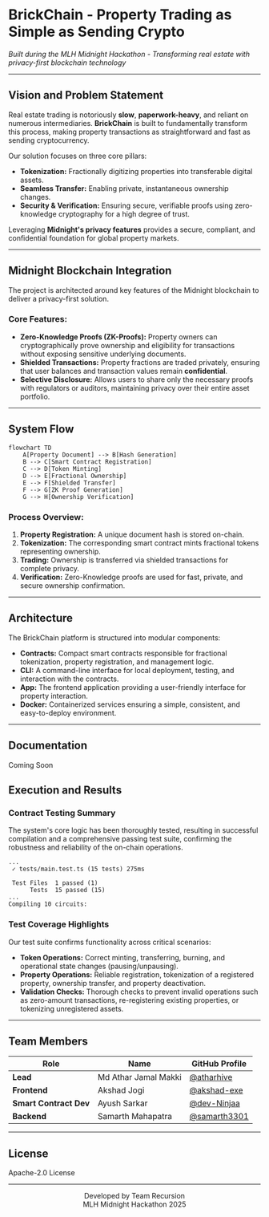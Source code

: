 # BrickChain - Property Trading as Simple as Sending Crypto

*Built during the MLH Midnight Hackathon - Transforming real estate with privacy-first blockchain technology*

---

## Vision and Problem Statement

Real estate trading is notoriously **slow**, **paperwork-heavy**, and reliant on numerous intermediaries. **BrickChain** is built to fundamentally transform this process, making property transactions as straightforward and fast as sending cryptocurrency.

Our solution focuses on three core pillars:

* **Tokenization:** Fractionally digitizing properties into transferable digital assets.
* **Seamless Transfer:** Enabling private, instantaneous ownership changes.
* **Security & Verification:** Ensuring secure, verifiable proofs using zero-knowledge cryptography for a high degree of trust.

Leveraging **Midnight's privacy features** provides a secure, compliant, and confidential foundation for global property markets.

---

## Midnight Blockchain Integration

The project is architected around key features of the Midnight blockchain to deliver a privacy-first solution.

### Core Features:

* **Zero-Knowledge Proofs (ZK-Proofs):** Property owners can cryptographically prove ownership and eligibility for transactions without exposing sensitive underlying documents.
* **Shielded Transactions:** Property fractions are traded privately, ensuring that user balances and transaction values remain **confidential**.
* **Selective Disclosure:** Allows users to share only the necessary proofs with regulators or auditors, maintaining privacy over their entire asset portfolio.

---

## System Flow

```mermaid
flowchart TD
    A[Property Document] --> B[Hash Generation]
    B --> C[Smart Contract Registration]
    C --> D[Token Minting]
    D --> E[Fractional Ownership]
    E --> F[Shielded Transfer]
    F --> G[ZK Proof Generation]
    G --> H[Ownership Verification]
````

### Process Overview:

1.  **Property Registration:** A unique document hash is stored on-chain.
2.  **Tokenization:** The corresponding smart contract mints fractional tokens representing ownership.
3.  **Trading:** Ownership is transferred via shielded transactions for complete privacy.
4.  **Verification:** Zero-Knowledge proofs are used for fast, private, and secure ownership confirmation.

-----

## Architecture

The BrickChain platform is structured into modular components:

  * **Contracts:** Compact smart contracts responsible for fractional tokenization, property registration, and management logic.
  * **CLI:** A command-line interface for local deployment, testing, and interaction with the contracts.
  * **App:** The frontend application providing a user-friendly interface for property interaction.
  * **Docker:** Containerized services ensuring a simple, consistent, and easy-to-deploy environment.

-----

## Documentation

Coming Soon

## Execution and Results

### Contract Testing Summary

The system's core logic has been thoroughly tested, resulting in successful compilation and a comprehensive passing test suite, confirming the robustness and reliability of the on-chain operations.

```
...
 ✓ tests/main.test.ts (15 tests) 275ms

 Test Files  1 passed (1)
      Tests  15 passed (15)
...
Compiling 10 circuits:
```

### Test Coverage Highlights

Our test suite confirms functionality across critical scenarios:

  * **Token Operations:** Correct minting, transferring, burning, and operational state changes (pausing/unpausing).
  * **Property Operations:** Reliable registration, tokenization of a registered property, ownership transfer, and property deactivation.
  * **Validation Checks:** Thorough checks to prevent invalid operations such as zero-amount transactions, re-registering existing properties, or tokenizing unregistered assets.

-----

## Team Members

| Role | Name | GitHub Profile |
|---|---|---|
| **Lead** | Md Athar Jamal Makki | [@atharhive](https://github.com/atharhive) |
| **Frontend** | Akshad Jogi | [@akshad-exe](https://github.com/akshad-exe) |
| **Smart Contract Dev** | Ayush Sarkar | [@dev-Ninjaa](https://github.com/dev-Ninjaa) |
| **Backend**| Samarth Mahapatra | [@samarth3301](https://github.com/samarth3301) |

-----

## License

Apache-2.0 License

-----

<div align="center">
Developed by Team Recursion
<br>
MLH Midnight Hackathon 2025
</div>